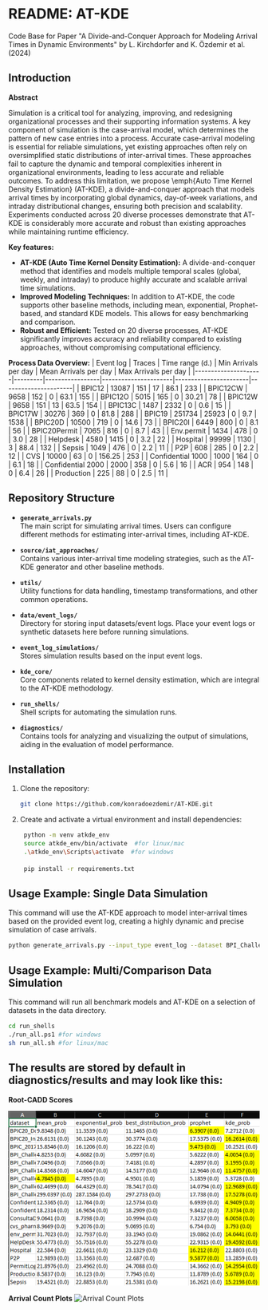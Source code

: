 # README: AT-KDE

Code Base for Paper "A Divide-and-Conquer Approach for Modeling Arrival Times in Dynamic Environments" by L. Kirchdorfer and K. Özdemir et al. (2024)

## Introduction

**Abstract**

Simulation is a critical tool for analyzing, improving, and redesigning organizational processes and their supporting information systems. A key component of simulation is the case-arrival model, which determines the pattern of new case entries into a process. Accurate case-arrival modeling is essential for reliable simulations, yet existing approaches often rely on oversimplified static distributions of inter-arrival times. These approaches fail to capture the dynamic and temporal complexities inherent in organizational environments, leading to less accurate and reliable outcomes. To address this limitation, we propose \emph{Auto Time Kernel Density Estimation} (AT-KDE), a divide-and-conquer approach that models arrival times by incorporating global dynamics, day-of-week variations, and intraday distributional changes, ensuring both precision and scalability. Experiments conducted across 20 diverse processes demonstrate that AT-KDE is considerably more accurate and robust than existing approaches while maintaining runtime efficiency.

**Key features:**

- **AT-KDE (Auto Time Kernel Density Estimation):** A divide-and-conquer method that identifies and models multiple temporal scales (global, weekly, and intraday) to produce highly accurate and scalable arrival time simulations.
- **Improved Modeling Techniques:** In addition to AT-KDE, the code supports other baseline methods, including mean, exponential, Prophet-based, and standard KDE models. This allows for easy benchmarking and comparison.
- **Robust and Efficient:** Tested on 20 diverse processes, AT-KDE significantly improves accuracy and reliability compared to existing approaches, without compromising computational efficiency.

**Process Data Overview:**
| Event log           | Traces  | Time range (d.) | Min Arrivals per day | Mean Arrivals per day | Max Arrivals per day |
|---------------------|---------|-----------------|----------------------|-----------------------|----------------------|
| BPIC12              | 13087   | 151             | 17                   | 86.1                  | 233                  |
| BPIC12CW            | 9658    | 152             | 0                    | 63.1                  | 155                  |
| BPIC12O             | 5015    | 165             | 0                    | 30.21                 | 78                   |
| BPIC12W             | 9658    | 151             | 13                   | 63.5                  | 154                  |
| BPIC13C             | 1487    | 2332            | 0                    | 0.6                   | 15                   |
| BPIC17W             | 30276   | 369             | 0                    | 81.8                  | 288                  |
| BPIC19              | 251734  | 25923           | 0                    | 9.7                   | 1538                 |
| BPIC20D             | 10500   | 719             | 0                    | 14.6                  | 73                   |
| BPIC20I             | 6449    | 800             | 0                    | 8.1                   | 56                   |
| BPIC20Permit        | 7065    | 816             | 0                    | 8.7                   | 43                   |
| Env.permit          | 1434    | 478             | 0                    | 3.0                   | 28                   |
| Helpdesk            | 4580    | 1415            | 0                    | 3.2                   | 22                   |
| Hospital            | 99999   | 1130            | 3                    | 88.4                  | 132                  |
| Sepsis              | 1049    | 476             | 0                    | 2.2                   | 11                   |
| P2P                 | 608     | 285             | 0                    | 2.2                   | 12                   |
| CVS                 | 10000   | 63              | 0                    | 156.25                | 253                  |
| Confidential 1000   | 1000    | 164             | 0                    | 6.1                   | 18                   |
| Confidential 2000   | 2000    | 358             | 0                    | 5.6                   | 16                   |
| ACR                 | 954     | 148             | 0                    | 6.4                   | 26                   |
| Production          | 225     | 88              | 0                    | 2.5                   | 11                   |


## Repository Structure

- **`generate_arrivals.py`**  
  The main script for simulating arrival times. Users can configure different methods for estimating inter-arrival times, including AT-KDE.
  
- **`source/iat_approaches/`**  
  Contains various inter-arrival time modeling strategies, such as the AT-KDE generator and other baseline methods.
  
- **`utils/`**  
  Utility functions for data handling, timestamp transformations, and other common operations.
  
- **`data/event_logs/`**  
  Directory for storing input datasets/event logs. Place your event logs or synthetic datasets here before running simulations.

- **`event_log_simulations/`**  
  Stores simulation results based on the input event logs.

- **`kde_core/`**  
  Core components related to kernel density estimation, which are integral to the AT-KDE methodology.

- **`run_shells/`**  
  Shell scripts for automating the simulation runs.

- **`diagnostics/`**  
  Contains tools for analyzing and visualizing the output of simulations, aiding in the evaluation of model performance.

## Installation

1. Clone the repository:
   ```bash
   git clone https://github.com/konradoezdemir/AT-KDE.git

2. Create and activate a virtual environment and install dependencies:
   ```bash
    python -m venv atkde_env
    source atkde_env/bin/activate  #for linux/mac
    .\atkde_env\Scripts\activate  #for windows 

    pip install -r requirements.txt
## Usage Example: Single Data Simulation
This command will use the AT-KDE approach to model inter-arrival times based on the provided event log, creating a highly dynamic and precise simulation of case arrivals.
```bash
python generate_arrivals.py --input_type event_log --dataset BPI_Challenge_2012CW --method kde --run 1
```
## Usage Example: Multi/Comparison Data Simulation
This command will run all benchmark models and AT-KDE on a selection of datasets in the data directory. 
```bash
cd run_shells
./run_all.ps1 #for windows 
sh run_all.sh #for linux/mac
```

## The results are stored by default in diagnostics/results and may look like this: 
**Root-CADD Scores**

![CADD Scores](root_CADD.png)

**Arrival Count Plots**
![Arrival Count Plots](diagnostics\results\performance_overview_simulations.jpeg)
